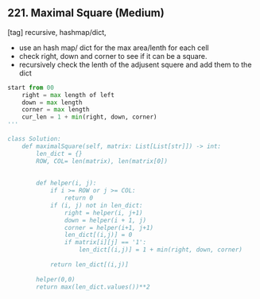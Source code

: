 ## 221. Maximal Square (Medium)
[tag] recursive, hashmap/dict, 
- use an hash map/ dict for the max area/lenth for each cell
- check right, down and corner to see if it can be a square.
- recursively check the lenth of the adjusent squere and add them to the dict

```python
start from 00
    right = max length of left
    down = max length
    corner = max length
    cur_len = 1 + min(right, down, corner)
'''

class Solution:
    def maximalSquare(self, matrix: List[List[str]]) -> int:
        len_dict = {}
        ROW, COL= len(matrix), len(matrix[0])
        
        
        def helper(i, j):
            if i >= ROW or j >= COL:
                return 0
            if (i, j) not in len_dict:
                right = helper(i, j+1)
                down = helper(i + 1, j)
                corner = helper(i+1, j+1)
                len_dict[(i,j)] = 0
                if matrix[i][j] == '1':
                    len_dict[(i,j)] = 1 + min(right, down, corner)
                
            return len_dict[(i,j)]
        
        helper(0,0)
        return max(len_dict.values())**2
```
